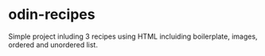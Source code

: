 # odin-recipes
Simple project inluding 3 recipes using HTML incluiding boilerplate, images, ordered and unordered list.